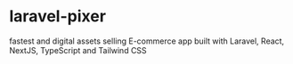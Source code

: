 # laravel-pixer
 fastest and digital assets selling E-commerce app built with Laravel, React, NextJS, TypeScript and Tailwind CSS
